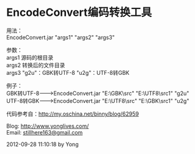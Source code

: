 ﻿# EncodeConvert编码转换工具

用法：  
        EncodeConvert.jar "args1" "args2" "args3"

参数：  
        args1 源码的根目录  
        args2 转换后的文件目录  
        args3 "g2u"：GBK转UTF-8 "u2g"：UTF-8转GBK  

例子：  
        GBK转UTF-8--->EncodeConvert.jar "E:\GBK\src" "E:\UTF8\src1" "g2u"  
        UTF-8转GBK--->EncodeConvert.jar "E:\UTF8\src" "E:\GBK\src1" "u2g"  

代码参考自：http://my.oschina.net/binny/blog/62959
		
Blog: http://www.yonglives.com/  
Email: stillhere163@gmail.com  

2012-09-28 11:10:18 by Yong

